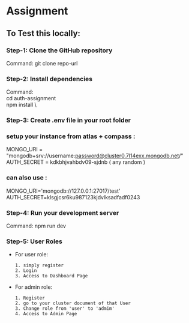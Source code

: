 # Assignment

## To Test this locally:

### Step-1: Clone the GitHub repository
   Command: git clone repo-url


### Step-2: Install dependencies

Command: \
cd auth-assignment\
npm install \



### Step-3: Create .env file in your root folder

### setup your instance from atlas + compass :

MONGO_URI = "mongodb+srv://username:password@cluster0.7l14exx.mongodb.net/" \
AUTH_SECRET = kdkbhjvahbdv09-sjdnb  ( any random )

### can also use :
MONGO_URI='mongodb://127.0.0.1:27017/test' \
AUTH_SECRET=klsgjcsr6ku987123kjdvlksadfadf0243


### Step-4: Run your development server
Command: npm run dev


### Step-5: User Roles
- For user role:
  ```
  1. simply register
  2. Login
  3. Access to Dashboard Page
  ```
- For admin role:
  ```
  1. Register
  2. go to your cluster document of that User
  3. Change role from 'user' to 'admim'
  4. Access to Admin Page
  ```


